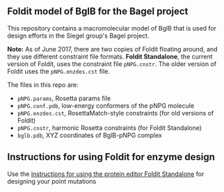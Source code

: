 ## Foldit model of BglB for the Bagel project

This repository contains a macromolecular model of BglB that is used for design efforts in the Siegel group's Bagel project. 

**Note:** As of June 2017, there are two copies of Foldit floating around, and they use different constraint file formats. **Foldit Standalone**, the current version of Foldit, uses the constraint file `pNPG.cnstr`. The older version of Foldit uses the `pNPG.enzdes.cst` file. 

The files in this repo are: 

+ `pNPG.params`, Rosetta params file
+ `pNPG.conf.pdb`, low-energy conformers of the pNPG molecule
+ `pNPG.enzdes.cst`, RosettaMatch-style constraints (for old versions of Foldit)
+ `pNPG.cnstr`, harmonic Rosetta constraints (for Foldit Standalone)
+ `bglb.pdb`, XYZ coordinates of BglB-pNPG complex 

## Instructions for using Foldit for enzyme design

Use the [instructions for using the protein editor Foldit Standalone](foldit_instructions.md) for designing your point mutations
